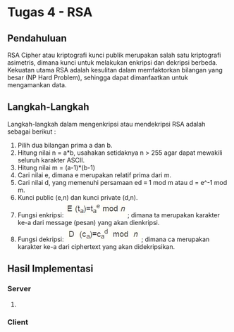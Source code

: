 # Tugas 4 - RSA

## Pendahuluan
RSA Cipher atau kriptografi kunci publik merupakan salah satu kriptografi asimetris, dimana kunci untuk melakukan enkripsi dan dekripsi berbeda. Kekuatan utama RSA adalah kesulitan dalam memfaktorkan bilangan yang besar (NP Hard Problem), sehingga dapat dimanfaatkan untuk mengamankan data.

## Langkah-Langkah 
Langkah-langkah dalam mengenkripsi atau mendekripsi RSA adalah sebagai berikut :
1. Pilih dua bilangan prima a dan b.
2. Hitung nilai n = a*b, usahakan setidaknya n > 255 agar dapat mewakili seluruh karakter ASCII.
3. Hitung nilai m = (a-1)*(b-1)
4. Cari nilai e, dimana e merupakan relatif prima dari m.
5. Cari nilai d, yang memenuhi persamaan ed ≡ 1 mod m atau d = e^-1 mod m.
6. Kunci public (e,n) dan kunci private (d,n).
7. Fungsi enkripsi: ![alt_tag](https://github.com/niakurniam/KIJ-F/blob/master/Tugas%204%20-%20RSA/Screenshot/rumus1.JPG); dimana ta merupakan karakter ke-a dari message (pesan) yang akan dienkripsi.
8. Fungsi dekripsi: ![alt_tag](https://github.com/niakurniam/KIJ-F/blob/master/Tugas%204%20-%20RSA/Screenshot/rumus2.JPG); dimana ca merupakan karakter ke-a dari ciphertext yang akan didekripsikan.

## Hasil Implementasi
### Server
1. 

### Client
